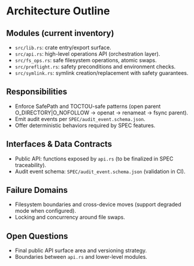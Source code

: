 # Architecture Outline

## Modules (current inventory)

- `src/lib.rs`: crate entry/export surface.
- `src/api.rs`: high-level operations API (orchestration layer).
- `src/fs_ops.rs`: safe filesystem operations, atomic swaps.
- `src/preflight.rs`: safety preconditions and environment checks.
- `src/symlink.rs`: symlink creation/replacement with safety guarantees.

## Responsibilities

- Enforce SafePath and TOCTOU-safe patterns (open parent O_DIRECTORY|O_NOFOLLOW → openat → renameat → fsync parent).
- Emit audit events per `SPEC/audit_event.schema.json`.
- Offer deterministic behaviors required by SPEC features.

## Interfaces & Data Contracts

- Public API: functions exposed by `api.rs` (to be finalized in SPEC traceability).
- Audit event schema: `SPEC/audit_event.schema.json` (validation in CI).

## Failure Domains

- Filesystem boundaries and cross-device moves (support degraded mode when configured).
- Locking and concurrency around file swaps.

## Open Questions

- Final public API surface area and versioning strategy.
- Boundaries between `api.rs` and lower-level modules.
